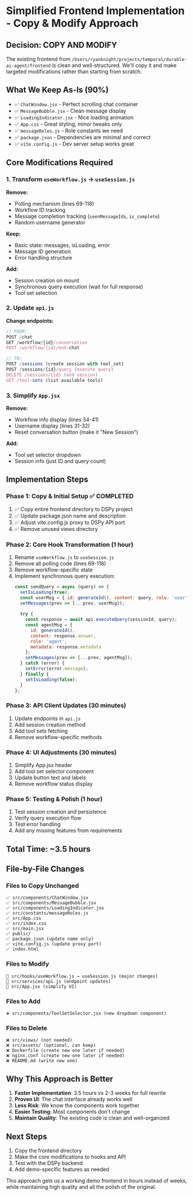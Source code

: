 # Simplified Frontend Implementation - Copy & Modify Approach

## Decision: COPY AND MODIFY
The existing frontend from `/Users/ryanknight/projects/temporal/durable-ai-agent/frontend` is clean and well-structured. We'll copy it and make targeted modifications rather than starting from scratch.

## What We Keep As-Is (90%)
- ✅ `ChatWindow.jsx` - Perfect scrolling chat container
- ✅ `MessageBubble.jsx` - Clean message display
- ✅ `LoadingIndicator.jsx` - Nice loading animation  
- ✅ `App.css` - Great styling, minor tweaks only
- ✅ `messageRoles.js` - Role constants we need
- ✅ `package.json` - Dependencies are minimal and correct
- ✅ `vite.config.js` - Dev server setup works great

## Core Modifications Required

### 1. Transform `useWorkflow.js` → `useSession.js`
**Remove:**
- Polling mechanism (lines 69-118)
- Workflow ID tracking
- Message completion tracking (`seenMessageIds`, `is_complete`)
- Random username generator

**Keep:**
- Basic state: messages, isLoading, error
- Message ID generation
- Error handling structure

**Add:**
- Session creation on mount
- Synchronous query execution (wait for full response)
- Tool set selection

### 2. Update `api.js`
**Change endpoints:**
```javascript
// FROM:
POST /chat
GET /workflow/{id}/conversation
POST /workflow/{id}/end-chat

// TO:
POST /sessions (create session with tool_set)
POST /sessions/{id}/query (execute query)
DELETE /sessions/{id} (end session)
GET /tool-sets (list available tools)
```

### 3. Simplify `App.jsx`
**Remove:**
- Workflow info display (lines 34-41)
- Username display (lines 31-32)
- Reset conversation button (make it "New Session")

**Add:**
- Tool set selector dropdown
- Session info (just ID and query count)

## Implementation Steps

### Phase 1: Copy & Initial Setup ✅ COMPLETED
1. ✅ Copy entire frontend directory to DSPy project
2. ✅ Update package.json name and description
3. ✅ Adjust vite.config.js proxy to DSPy API port
4. ✅ Remove unused views directory

### Phase 2: Core Hook Transformation (1 hour)
1. Rename `useWorkflow.js` to `useSession.js`
2. Remove all polling code (lines 69-118)
3. Remove workflow-specific state
4. Implement synchronous query execution:
   ```javascript
   const sendQuery = async (query) => {
     setIsLoading(true);
     const userMsg = { id: generateId(), content: query, role: 'user' };
     setMessages(prev => [...prev, userMsg]);
     
     try {
       const response = await api.executeQuery(sessionId, query);
       const agentMsg = { 
         id: generateId(), 
         content: response.answer, 
         role: 'agent',
         metadata: response.metadata 
       };
       setMessages(prev => [...prev, agentMsg]);
     } catch (error) {
       setError(error.message);
     } finally {
       setIsLoading(false);
     }
   };
   ```

### Phase 3: API Client Updates (30 minutes)
1. Update endpoints in `api.js`
2. Add session creation method
3. Add tool sets fetching
4. Remove workflow-specific methods

### Phase 4: UI Adjustments (30 minutes)
1. Simplify App.jsx header
2. Add tool set selector component
3. Update button text and labels
4. Remove workflow status display

### Phase 5: Testing & Polish (1 hour)
1. Test session creation and persistence
2. Verify query execution flow
3. Test error handling
4. Add any missing features from requirements

## Total Time: ~3.5 hours

## File-by-File Changes

### Files to Copy Unchanged
```
✅ src/components/ChatWindow.jsx
✅ src/components/MessageBubble.jsx  
✅ src/components/LoadingIndicator.jsx
✅ src/constants/messageRoles.js
✅ src/App.css
✅ src/index.css
✅ src/main.jsx
✅ public/
✅ package.json (update name only)
✅ vite.config.js (update proxy port)
✅ index.html
```

### Files to Modify
```
🔧 src/hooks/useWorkflow.js → useSession.js (major changes)
🔧 src/services/api.js (endpoint updates)
🔧 src/App.jsx (simplify UI)
```

### Files to Add
```
➕ src/components/ToolSetSelector.jsx (new dropdown component)
```

### Files to Delete
```
❌ src/views/ (not needed)
❌ src/assets/ (optional, can keep)
❌ Dockerfile (create new one later if needed)
❌ nginx.conf (create new one later if needed)
❌ README.md (write new one)
```

## Why This Approach is Better

1. **Faster Implementation**: 3.5 hours vs 2-3 weeks for full rewrite
2. **Proven UI**: The chat interface already works well
3. **Less Risk**: We know the components work together
4. **Easier Testing**: Most components don't change
5. **Maintain Quality**: The existing code is clean and well-organized

## Next Steps

1. Copy the frontend directory
2. Make the core modifications to hooks and API
3. Test with the DSPy backend
4. Add demo-specific features as needed

This approach gets us a working demo frontend in hours instead of weeks, while maintaining high quality and all the polish of the original.